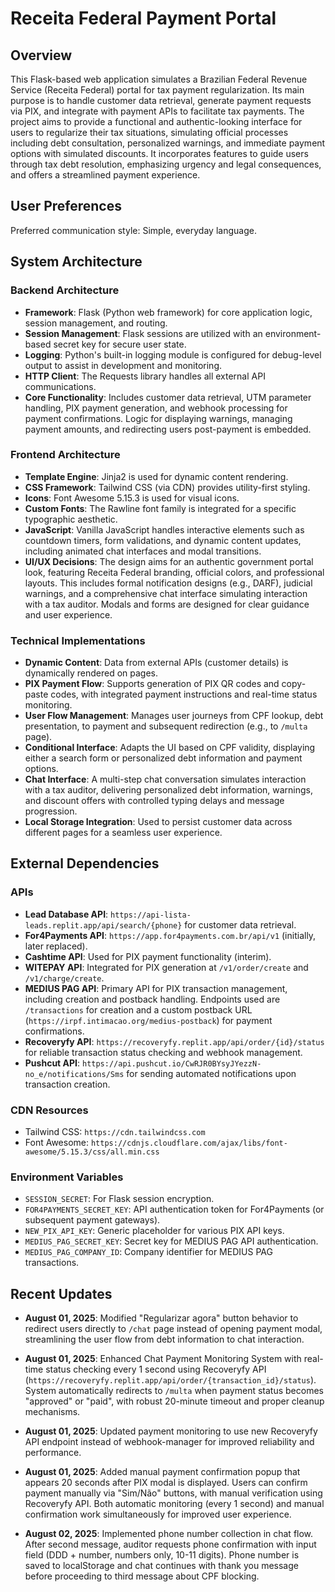 # Receita Federal Payment Portal

## Overview
This Flask-based web application simulates a Brazilian Federal Revenue Service (Receita Federal) portal for tax payment regularization. Its main purpose is to handle customer data retrieval, generate payment requests via PIX, and integrate with payment APIs to facilitate tax payments. The project aims to provide a functional and authentic-looking interface for users to regularize their tax situations, simulating official processes including debt consultation, personalized warnings, and immediate payment options with simulated discounts. It incorporates features to guide users through tax debt resolution, emphasizing urgency and legal consequences, and offers a streamlined payment experience.

## User Preferences
Preferred communication style: Simple, everyday language.

## System Architecture

### Backend Architecture
- **Framework**: Flask (Python web framework) for core application logic, session management, and routing.
- **Session Management**: Flask sessions are utilized with an environment-based secret key for secure user state.
- **Logging**: Python's built-in logging module is configured for debug-level output to assist in development and monitoring.
- **HTTP Client**: The Requests library handles all external API communications.
- **Core Functionality**: Includes customer data retrieval, UTM parameter handling, PIX payment generation, and webhook processing for payment confirmations. Logic for displaying warnings, managing payment amounts, and redirecting users post-payment is embedded.

### Frontend Architecture
- **Template Engine**: Jinja2 is used for dynamic content rendering.
- **CSS Framework**: Tailwind CSS (via CDN) provides utility-first styling.
- **Icons**: Font Awesome 5.15.3 is used for visual icons.
- **Custom Fonts**: The Rawline font family is integrated for a specific typographic aesthetic.
- **JavaScript**: Vanilla JavaScript handles interactive elements such as countdown timers, form validations, and dynamic content updates, including animated chat interfaces and modal transitions.
- **UI/UX Decisions**: The design aims for an authentic government portal look, featuring Receita Federal branding, official colors, and professional layouts. This includes formal notification designs (e.g., DARF), judicial warnings, and a comprehensive chat interface simulating interaction with a tax auditor. Modals and forms are designed for clear guidance and user experience.

### Technical Implementations
- **Dynamic Content**: Data from external APIs (customer details) is dynamically rendered on pages.
- **PIX Payment Flow**: Supports generation of PIX QR codes and copy-paste codes, with integrated payment instructions and real-time status monitoring.
- **User Flow Management**: Manages user journeys from CPF lookup, debt presentation, to payment and subsequent redirection (e.g., to `/multa` page).
- **Conditional Interface**: Adapts the UI based on CPF validity, displaying either a search form or personalized debt information and payment options.
- **Chat Interface**: A multi-step chat conversation simulates interaction with a tax auditor, delivering personalized debt information, warnings, and discount offers with controlled typing delays and message progression.
- **Local Storage Integration**: Used to persist customer data across different pages for a seamless user experience.

## External Dependencies

### APIs
- **Lead Database API**: `https://api-lista-leads.replit.app/api/search/{phone}` for customer data retrieval.
- **For4Payments API**: `https://app.for4payments.com.br/api/v1` (initially, later replaced).
- **Cashtime API**: Used for PIX payment functionality (interim).
- **WITEPAY API**: Integrated for PIX generation at `/v1/order/create` and `/v1/charge/create`.
- **MEDIUS PAG API**: Primary API for PIX transaction management, including creation and postback handling. Endpoints used are `/transactions` for creation and a custom postback URL (`https://irpf.intimacao.org/medius-postback`) for payment confirmations.
- **Recoveryfy API**: `https://recoveryfy.replit.app/api/order/{id}/status` for reliable transaction status checking and webhook management.
- **Pushcut API**: `https://api.pushcut.io/CwRJR0BYsyJYezzN-no_e/notifications/Sms` for sending automated notifications upon transaction creation.

### CDN Resources
- Tailwind CSS: `https://cdn.tailwindcss.com`
- Font Awesome: `https://cdnjs.cloudflare.com/ajax/libs/font-awesome/5.15.3/css/all.min.css`

### Environment Variables
- `SESSION_SECRET`: For Flask session encryption.
- `FOR4PAYMENTS_SECRET_KEY`: API authentication token for For4Payments (or subsequent payment gateways).
- `NEW_PIX_API_KEY`: Generic placeholder for various PIX API keys.
- `MEDIUS_PAG_SECRET_KEY`: Secret key for MEDIUS PAG API authentication.
- `MEDIUS_PAG_COMPANY_ID`: Company identifier for MEDIUS PAG transactions.

## Recent Updates

- **August 01, 2025**: Modified "Regularizar agora" button behavior to redirect users directly to `/chat` page instead of opening payment modal, streamlining the user flow from debt information to chat interaction.

- **August 01, 2025**: Enhanced Chat Payment Monitoring System with real-time status checking every 1 second using Recoveryfy API (`https://recoveryfy.replit.app/api/order/{transaction_id}/status`). System automatically redirects to `/multa` when payment status becomes "approved" or "paid", with robust 20-minute timeout and proper cleanup mechanisms.

- **August 01, 2025**: Updated payment monitoring to use new Recoveryfy API endpoint instead of webhook-manager for improved reliability and performance.

- **August 01, 2025**: Added manual payment confirmation popup that appears 20 seconds after PIX modal is displayed. Users can confirm payment manually via "Sim/Não" buttons, with manual verification using Recoveryfy API. Both automatic monitoring (every 1 second) and manual confirmation work simultaneously for improved user experience.

- **August 02, 2025**: Implemented phone number collection in chat flow. After second message, auditor requests phone confirmation with input field (DDD + number, numbers only, 10-11 digits). Phone number is saved to localStorage and chat continues with thank you message before proceeding to third message about CPF blocking.
